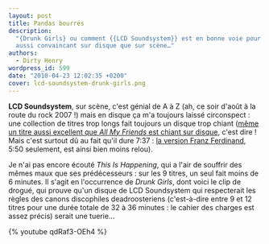 ```yaml
---
layout: post
title: Pandas bourrés
description:
  "{Drunk Girls} ou comment {{LCD Soundsystem}} est en bonne voie pour être
  aussi convaincant sur disque que sur scène…"
authors:
  - Dirty Henry
wordpress_id: 599
date: "2010-04-23 12:02:35 +0200"
cover: lcd-soundsystem-drunk-girls.png
---
```


**LCD Soundsystem**, sur scène, c'est génial de A à Z (ah, ce soir d'août à la
route du rock 2007 !) mais en disque ça m'a toujours laissé circonspect : une
collection de titres trop longs fait toujours un disque trop chiant
([même un titre aussi excellent que _All My Friends_ est chiant sur disque](http://www.youtube.com/watch?v=dL79-7oo9Xc),
c'est dire ! Mais c'est surtout dû au fait qu'il dure 7:37 :
[la version Franz Ferdinand](http://www.youtube.com/watch?v=IbTAFqnZkL0), 5:50
seulement, est ainsi bien moins relou).

Je n'ai pas encore écouté _This Is Happening_, qui a l'air de souffrir des mêmes
maux que ses prédécesseurs : sur les 9 titres, un seul fait moins de 6 minutes.
Il s'agit en l'occurrence de _Drunk Girls_, dont voici le clip de drogué, qui
prouve qu'un disque de LCD Soundsystem qui respecterait les règles des canons
discophiles deadroosteriens (c'est-à-dire entre 9 et 12 titres pour une durée
totale de 32 à 36 minutes : le cahier des charges est assez précis) serait une
tuerie…

{% youtube qdRaf3-OEh4 %}
